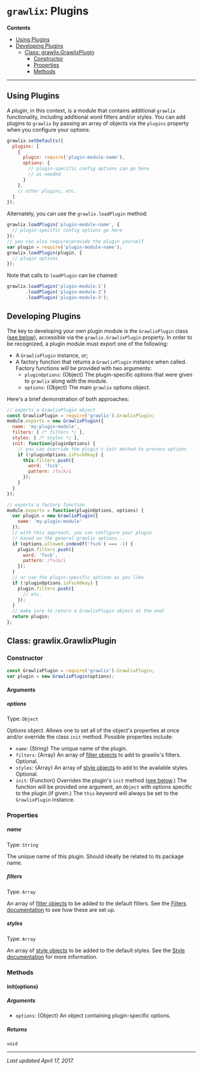 # `grawlix`: Plugins

__Contents__
- [Using Plugins](#using-plugins)
- [Developing Plugins](#developing-plugins)
  + [Class: grawlix.GrawlixPlugin](#class-grawlixgrawlixplugin)
    * [Constructor](#constructor)
    * [Properties](#properties)
    * [Methods](#methods)

***

## Using Plugins

A *plugin*, in this context, is a module that contains additional `grawlix` functionality, including additional word filters and/or styles. You can add plugins to `grawlix` by passing an array of objects via the `plugins` property when you configure your options:

```javascript
grawlix.setDefaults({
  plugins: [
    {
      plugin: require('plugin-module-name'),
      options: {
        // plugin-specific config options can go here
        // as needed
      }
    },
    // other plugins, etc.
  ]
});
```

Alternately, you can use the `grawlix.loadPlugin` method:

```javascript
grawlix.loadPlugin('plugin-module-name', {
  // plugin-specific config options go here
});
// you can also require/provide the plugin yourself
var plugin = require('plugin-module-name');
grawlix.loadPlugin(plugin, {
  // plugin options
});
```

Note that calls to `loadPlugin` can be chained:

```javascript
grawlix.loadPlugin('plugin-module-1')
       .loadPlugin('plugin-module-2')
       .loadPlugin('plugin-module-3');
```

## Developing Plugins

The key to developing your own plugin module is the `GrawlixPlugin` class ([see below](#class-grawlixgrawlixplugin)), accessible via the `grawlix.GrawlixPlugin` property. In order to be recognized, a plugin module must export one of the following:

* A `GrawlixPlugin` instance, or;
* A factory function that returns a `GrawlixPlugin` instance when called. Factory functions will be provided with two arguments:
  + `pluginOptions`: {Object} The plugin-specific options that were given to `grawlix` along with the module.
  + `options`: {Object} The main `grawlix` options object.

Here's a brief demonstration of both approaches:

```javascript
// exports a GrawlixPlugin object
const GrawlixPlugin = require('grawlix').GrawlixPlugin;
module.exports = new GrawlixPlugin({
  name: 'my-plugin-module',
  filters: [ /* filters */ ],
  styles: [ /* styles */ ],
  init: function(pluginOptions) {
    // you can override the plugin's init method to process options
    if (!pluginOptions.isFsckOkay) {
      this.filters.push({
        word: 'fsck',
        pattern: /fsck/i
      });
    }
  }
});

// exports a factory function
module.exports = function(pluginOptions, options) {
  var plugin = new GrawlixPlugin({
    name: 'my-plugin-module'
  });
  // with this approach, you can configure your plugin 
  // based on the general grawlix options...
  if (options.allowed.indexOf('fsck') === -1) {
    plugin.filters.push({
      word: 'fsck',
      pattern: /fsck/i
    });
  }
  // or use the plugin-specific options as you like
  if (!pluginOptions.isFsckOkay) {
    plugin.filters.push({
      // etc.
    });
  }
  // make sure to return a GrawlixPlugin object at the end!
  return plugin;
};
```

## Class: grawlix.GrawlixPlugin

### Constructor

```javascript
const GrawlixPlugin = require('grawlix').GrawlixPlugin;
var plugin = new GrawlixPlugin(options);
```

#### Arguments

##### options

Type: `Object`

Options object. Allows one to set all of the object's properties at once and/or override the class `init` method. Possible properties include:

- `name`: {String} The unique name of the plugin.
- `filters`: {Array} An array of [filter objects](https://github.com/tinwatchman/grawlix/blob/master/docs/FILTERS.md#filter-objects) to add to grawlix's filters. Optional.
- `styles`: {Array} An array of [style objects](https://github.com/tinwatchman/grawlix/blob/master/docs/STYLES.md#style-objects) to add to the available styles. Optional.
- `init`: {Function} Overrides the plugin's `init` method ([see below](#initoptions).) The function will be provided one argument, an `Object` with options specific to the plugin (if given.) The `this` keyword will always be set to the `GrawlixPlugin` instance.

### Properties

##### name

Type: `String`

The unique name of this plugin. Should ideally be related to its package name.

##### filters

Type: `Array`

An array of [filter objects](https://github.com/tinwatchman/grawlix/blob/master/docs/FILTERS.md#filter-objects) to be added to the default filters. See the [Filters documentation](https://github.com/tinwatchman/grawlix/blob/master/docs/FILTERS.md) to see how these are set up.

##### styles

Type: `Array`

An array of [style objects](https://github.com/tinwatchman/grawlix/blob/master/docs/STYLES.md#style-objects) to be added to the default styles. See the [Style documentation](https://github.com/tinwatchman/grawlix/blob/master/docs/STYLES.md) for more information.

### Methods

#### init(options)

##### Arguments

- `options`: {Object} An object containing plugin-specific options.

##### Returns

`void`

***

*Last updated April 17, 2017.*
